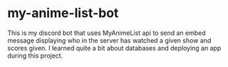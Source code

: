 # my-anime-list-bot
This is my discord bot that uses MyAnimeList api to send an embed message displaying who in the server has watched a given show and scores given.
I learned quite a bit about databases and deploying an app during this project.
